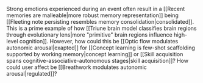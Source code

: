 ---
---

Strong emotions experienced during an event often result in a [[Recent memories are malleable|more robust memory representation]] being [[Fleeting note persisting resembles memory consolidation|consolidated]]. This is a prime example of how [[Triune brain model classifies brain regions through evolutionary lens|more "primitive" brain regions influence high-level cognition]]. However, how could this be [[Optic flow modulates autonomic arousal|exapted]] for [[Concept learning is few-shot scaffolding supported by working memory|concept learning]] or [[Skill acquisition spans cognitive-associative-autonomous stages|skill acquisition]]? How could user affect be [[Breathwork modulates autonomic arousal|regulated]]?